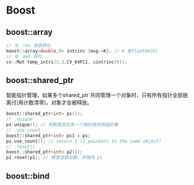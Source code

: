 # Boost

## boost::array

```c++
// 与　ros 消息转化
boost::array<double,9> intrinc {msg->K}; // K 是float64[9]
// 与　mat 转化
cv::Mat temp_intri(3,3,CV_64FC1, &intrinc[0]);
```

## boost::shared_ptr

智能指针管理，如果多个shared_ptr 共同管理一个对象时，只有所有指针全部脱离(引用计数清零)，对象才会被释放。

```c++
boost::shared_ptr<int> ps(1);
// .unique
ps.unique(); // 判断是否仅有一个指针指向所指对象
// .use_count
boost::shared_ptr<int> ps1 = ps;
ps.use_count(); // return 2 (2 pointers to the same object)
// .reset()
boost:;shared_ptr<int> p2(3);
p2.reset(p1); // 释放当前对象，并指向 p1
```

## boost::bind
